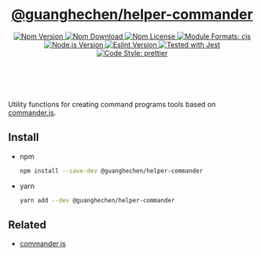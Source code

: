 <header>
  <h1 align="center">
    <a href="https://github.com/guanghechen/node-scaffolds/tree/@guanghechen/helper-commander@5.0.2/packages/helper-commander#readme">@guanghechen/helper-commander</a>
  </h1>
  <div align="center">
    <a href="https://www.npmjs.com/package/@guanghechen/helper-commander">
      <img
        alt="Npm Version"
        src="https://img.shields.io/npm/v/@guanghechen/helper-commander.svg"
      />
    </a>
    <a href="https://www.npmjs.com/package/@guanghechen/helper-commander">
      <img
        alt="Npm Download"
        src="https://img.shields.io/npm/dm/@guanghechen/helper-commander.svg"
      />
    </a>
    <a href="https://www.npmjs.com/package/@guanghechen/helper-commander">
      <img
        alt="Npm License"
        src="https://img.shields.io/npm/l/@guanghechen/helper-commander.svg"
      />
    </a>
    <a href="#install">
      <img
        alt="Module Formats: cjs"
        src="https://img.shields.io/badge/module_formats-cjs-green.svg"
      />
    </a>
    <a href="https://github.com/nodejs/node">
      <img
        alt="Node.js Version"
        src="https://img.shields.io/node/v/@guanghechen/helper-commander"
      />
    </a>
    <a href="https://github.com/facebook/jest">
      <img
        alt="Eslint Version"
        src="https://img.shields.io/npm/dependency-version/@guanghechen/helper-commander/peer/jest"
      />
    </a>
    <a href="https://github.com/facebook/jest">
      <img
        alt="Tested with Jest"
        src="https://img.shields.io/badge/tested_with-jest-9c465e.svg"
      />
    </a>
    <a href="https://github.com/prettier/prettier">
      <img
        alt="Code Style: prettier"
        src="https://img.shields.io/badge/code_style-prettier-ff69b4.svg?style=flat-square"
      />
    </a>
  </div>
</header>
<br/>


Utility functions for creating command programs tools based on [commander.js][].

## Install

* npm

  ```bash
  npm install --save-dev @guanghechen/helper-commander
  ```

* yarn

  ```bash
  yarn add --dev @guanghechen/helper-commander
  ```


## Related

* [commander.js][]


[homepage]: https://github.com/guanghechen/node-scaffolds/tree/@guanghechen/helper-commander@5.0.2/packages/helper-commander#readme
[commander.js]: https://github.com/tj/commander.js/

